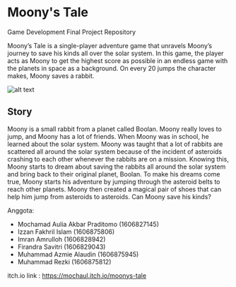 # Moony's Tale
Game Development Final Project Repository

Moony’s Tale is a single-player adventure game that unravels Moony’s journey to save his kinds all over the solar system. In this game, the player acts as Moony to get the highest score as possible in an endless game with the planets in space as a background. On every 20 jumps the character makes, Moony saves a rabbit.

![alt text](https://img.itch.zone/aW1nLzI3NDE2OTEucG5n/original/Lu30R4.png "Moony's Tale Poster")

## Story
Moony is a small rabbit from a planet called Boolan. Moony really loves to jump, and Moony has a lot of friends. When Moony was in school, he learned about the solar system. Moony was taught that a lot of rabbits are scattered all around the solar system because of the incident of asteroids crashing to each other whenever the rabbits are on a mission. Knowing this, Moony starts to dream about saving the rabbits all around the solar system and bring back to their original planet, Boolan. To make his dreams come true, Moony starts his adventure by jumping through the asteroid belts to reach other planets. Moony then created a magical pair of shoes that can help him jump from asteroids to asteroids. Can Moony save his kinds?

Anggota:
- Mochamad Aulia Akbar Praditomo (1606827145)
- Izzan Fakhril Islam (1606875806)
- Imran Amrulloh (1606828942)
- Firandra Savitri (1606829043)
- Muhammad Azmie Alaudin (1606875945)
- Muhammad Rezki (1606875812)

itch.io link : https://mochaul.itch.io/moonys-tale

